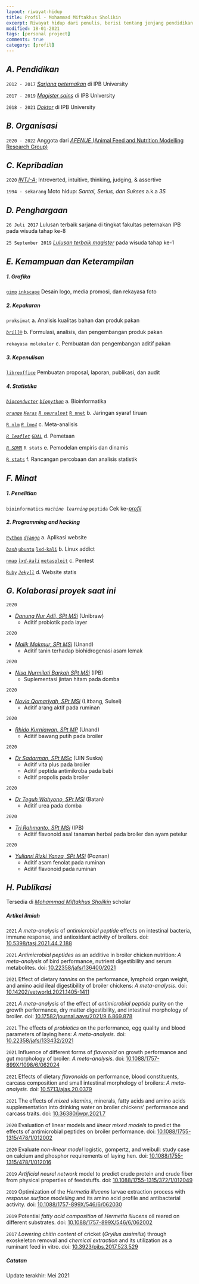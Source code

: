 ```yaml
---
layout: riwayat-hidup
title: Profil - Mohammad Miftakhus Sholikin
excerpt: Riwayat hidup dari penulis, berisi tentang jenjang pendidikan dan karir
modified: 18-01-2021
tags: [personal project]
comments: true
category: [profil]
---
```




## _A. Pendidikan_
`2012 - 2017`
[_Sarjana peternakan_](http://intp.fapet.ipb.ac.id/) di IPB University

`2017 - 2019`
[_Magister sains_](https://pasca.ipb.ac.id/) di IPB University

`2018 - 2021`
[_Doktor_](https://pasca.ipb.ac.id/) di IPB University


## _B. Organisasi_
`2020 - 2022`
Anggota dari [_AFENUE_ (Animal Feed and Nutrition Modelling Research Group)](https://afenue.org/)


## _C. Kepribadian_
`2020`
[_INTJ-A_:](https://www.16personalities.com/profiles/6fb365cc96ba5) Introverted, intuitive, thinking, judging, & assertive

`1994 - sekarang`
Moto hidup: _Santai, Serius, dan Sukses_ a.k.a _3S_ 


## _D. Penghargaan_
`26 Juli 2017`
Lulusan terbaik sarjana di tingkat fakultas peternakan IPB pada wisuda tahap ke-8

`25 September 2019`
[_Lulusan terbaik magister_](http://intp.fapet.ipb.ac.id/?p=2078) pada wisuda tahap ke-1


## _E. Kemampuan dan Keterampilan_
##### _1. Grafika_
[`gimp`](https://www.gimp.org/)
[`inkscape`](https://inkscape.org/)
Desain logo, media promosi, dan rekayasa foto

##### _2. Kepakaran_
`proksimat`
a. Analisis kualitas bahan dan produk pakan

[_`brill®`_](https://www.formatsolutions.com/en/formulation)
b. Formulasi, analisis, dan pengembangan produk pakan

`rekayasa molekuler`
c. Pembuatan dan pengembangan aditif pakan

##### _3. Kepenulisan_
[`libreoffice`](https://www.libreoffice.org/)
Pembuatan proposal, laporan, publikasi, dan audit

##### _4. Statistika_
[_`bioconductor`_](https://www.bioconductor.org/) [_`biopython`_](https://biopython.org/)
a. Bioinformatika

[_`orange`_](https://orange.biolab.si/)
[_`Keras`_](https://keras.io/)
[_`R neuralnet`_](https://www.rdocumentation.org/packages/neuralnet/versions/1.44.2/topics/neuralnet)
[`R nnet`](https://www.rdocumentation.org/packages/nnet/versions/7.3-14/topics/nnet)
b. Jaringan syaraf tiruan

[`R nlm`](https://www.rdocumentation.org/packages/stats/versions/3.6.2/topics/nlm)
[_`R lme4`_](https://www.rdocumentation.org/packages/lme4/versions/1.1-23)
c. Meta-analisis

[_`R leaflet`_](https://www.rdocumentation.org/packages/leaflet/versions/2.0.3)
[`GDAL`](https://gdal.org/)
d. Pemetaan

[_`R SDMR`_](https://github.com/JimDuggan/SDMR) `R stats`
e. Pemodelan empiris dan dinamis


[`R stats`](https://www.rdocumentation.org/packages/stats/versions/3.6.2)
f. Rancangan percobaan dan analisis statistik


## _F. Minat_
##### 1. Penelitian
`bioinformatics` _`machine learning`_ `peptida`
Cek ke-[_profil_](https://mohammad-miftakhus-sholikin.github.io/academic_website/pages/profil/)

##### 2. Programming and hacking
[`Python`](https://www.python.org/) [_`django`_](https://www.djangoproject.com/)
a. Aplikasi website

[_`bash`_](https://devdocs.io/bash/) [`ubuntu`](https://ubuntu.com/download/desktop/thank-you?version=20.04.1&architecture=amd64) [`lxd-kali`](https://www.kali.org/docs/containers/kalilinux-lxc-images/#gui-kali-lxd-container-on-ubuntu-host)
b. Linux addict

[`nmap`](https://nmap.org/) [_`lxd-kali`_](https://www.kali.org/docs/containers/kalilinux-lxc-images/#gui-kali-lxd-container-on-ubuntu-host) [`metasploit`](https://www.metasploit.com/)
c. Pentest

[`Ruby`](https://www.ruby-lang.org/en/) [_`Jekyll`_](https://jekyllrb.com/)
d. Website statis


## _G. Kolaborasi proyek saat ini_
`2020`
- [_Danung Nur Adli, SPt MSi_](https://www.researchgate.net/profile/Danung_Nur_Adli) (Unibraw)
   - Aditif probiotik pada layer

`2020`
- [_Malik Makmur, SPt MSi_](https://www.researchgate.net/scientific-contributions/2160981301-Malik-Makmur) (Unand)
   - Aditif tanin terhadap biohidrogenasi asam lemak

`2020`
- [_Nisa Nurmilati Barkah SPt MSi_](http://bogoragriculturaluniversity.academia.edu/NisaNurmilatiBarkah) (IPB)
   - Suplementasi jintan hitam pada domba

`2020`
- [_Novia Qomariyah, SPt MSi_](https://scholar.google.co.kr/citations?user=nrWhZYEAAAAJ&hl=id) (Litbang, Sulsel)
   - Aditif arang aktif pada ruminan

`2020`
- [_Rhido Kurniawan, SPt MP_](https://scholar.google.co.id/citations?user=GMGwB9IAAAAJ&hl=id) (Unand)
   - Aditif bawang putih pada broiler

`2020`
- [_Dr Sadarman, SPt MSc_](https://scholar.google.com/citations?user=Pd0HKuIAAAAJ&hl=en) (UIN Suska)
   - Aditif vita plus pada broiler
   - Aditif peptida antimikroba pada babi
   - Aditif propolis pada broiler

`2020`
- [_Dr Teguh Wahyono, SPt MSi_](https://scholar.google.co.id/citations?user=X-zYCa0AAAAJ&hl=id) (Batan)
   - Aditif urea pada domba

`2020`
- [_Tri Rahmanto, SPt MSi_](https://scholar.google.com/citations?user=fjlSCV8AAAAJ&hl=en) (IPB)
   - Aditif flavonoid asal tanaman herbal pada broiler dan ayam petelur
   
`2020`
- [_Yulianri Rizki Yanza, SPt MSi_](https://scholar.google.com/citations?user=1SrjpzYAAAAJ&hl=en) (Poznan)
   - Aditif asam fenolat pada ruminan
   - Aditif flavonoid pada ruminan


## _H. Publikasi_
Tersedia di [_Mohammad Miftakhus Sholikin_](https://scholar.google.fr/citations?user=koSsmk8AAAAJ) scholar

##### _Artikel ilmiah_
`2021`
_A meta-analysis_ of _antimicrobial peptide_ effects on intestinal bacteria, immune response, and antioxidant activity of broilers. doi: [10.5398/tasj.2021.44.2.188](https://journal.ipb.ac.id/index.php/tasj/article/view/32298)

`2021`
_Antimicrobial peptides_ as an additive in broiler chicken nutrition: _A meta-analysis_ of bird performance, nutrient digestibility and serum metabolites. doi: [10.22358/jafs/136400/2021](http://www.jafs.com.pl/Antimicrobial-peptides-as-an-additive-in-broiler-chicken-nutrition-na-meta-analysis,136400,0,2.html)

`2021`
Effect of dietary _tannins_ on the performance, lymphoid organ weight, and amino acid ileal digestibility of broiler chickens: _A meta-analysis_. doi: [10.14202/vetworld.2021.1405-1411](http://www.veterinaryworld.org/Vol.14/June-2021/1.html)

`2021`
_A meta-analysis_ of the effect of _antimicrobial peptide_ purity on the growth performance, dry matter digestibility, and intestinal morphology of broiler. doi: [10.17582/journal.aavs/2021/9.6.869.878](http://nexusacademicpublishers.com/table_contents_detail/4/1781/html)

`2021`
The effects of _probiotics_ on the performance, egg quality and blood parameters of laying hens: _A meta-analysis_. doi: [10.22358/jafs/133432/2021](http://www.jafs.com.pl/The-effects-of-probiotics-on-the-performance-egg-quality-and-blood-parameters-of,133432,0,2.html)

`2021`
Influence of different forms of _flavonoid_ on growth performance and gut morphology of broiler: _A meta-analysis_. doi: [10.1088/1757-899X/1098/6/062024](https://iopscience.iop.org/article/10.1088/1757-899X/1098/6/062024/meta)

`2021`
Effects of dietary _flavonoids_ on performance, blood constituents, carcass composition and small intestinal morphology of broilers: _A meta-analysis_. doi: [10.5713/ajas.20.0379](https://www.ajas.info/journal/view.php?number=24585)

`2021`
The effects of _mixed vitamins_, minerals, fatty acids and amino acids supplementation into drinking water on broiler chickens’ performance and carcass traits. doi: [10.36380/jwpr.2021.7](https://jwpr.science-line.com/attachments/article/57/JWPR%2011(1)%2047-52,%202021.pdf)

`2020`
Evaluation of linear models and _linear mixed models_ to predict the effects of antimicrobial peptides on broiler performance. doi: [10.1088/1755-1315/478/1/012002](https://iopscience.iop.org/article/10.1088/1755-1315/478/1/012002)

`2020`
Evaluate _non-linear model_ logistic, gompertz, and weibull: study case on calcium and phosphor requirements of laying hen. doi: [10.1088/1755-1315/478/1/012016](https://iopscience.iop.org/article/10.1088/1755-1315/478/1/012016)

`2019`
_Artificial neural network_ model to predict crude protein and crude fiber from physical properties of feedstuffs. doi: [10.1088/1755-1315/372/1/012049](https://iopscience.iop.org/article/10.1088/1755-1315/372/1/012049/meta)

`2019`
Optimization of the _Hermetia illucens_ larvae extraction process with _response surface modelling_ and its amino acid profile and antibacterial activity. doi: [10.1088/1757-899X/546/6/062030](https://iopscience.iop.org/article/10.1088/1757-899X/546/6/062030/meta)

`2019`
Potential _fatty acid composition_ of _Hermetia illucens_ oil reared on different substrates. doi: [10.1088/1757-899X/546/6/062002](https://iopscience.iop.org/article/10.1088/1757-899X/546/6/062002/meta)

`2017`
_Lowering chitin content_ of cricket (_Gryllus assimilis_) through exoskeleton removal and _chemical extraction_ and its utilization as a ruminant feed in vitro. doi: [10.3923/pjbs.2017.523.529](https://scialert.net/abstract/?doi=pjbs.2017.523.529)


##### _Catatan_
Update terakhir: Mei 2021